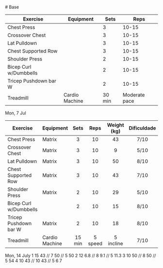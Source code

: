 [](../Meals/Meal.md)[](3%20-%20UPPER.md)[](../Meals/Meal.md)[](../Meals/Meal.md)[](../Meals/Meal.md)[](../Meals/Meal.md)[](../Meals/Meal.md)[](../Meals/Meal.md)[](3%20-%20UPPER.md)[](3%20-%20UPPER.md)[](3%20-%20UPPER.md)[](3%20-%20UPPER.md)[](3%20-%20UPPER.md)[](3%20-%20UPPER.md)[](3%20-%20UPPER.md)[](3%20-%20UPPER.md)[](3%20-%20UPPER.md)[](3%20-%20UPPER.md)[](3%20-%20UPPER.md)[](3%20-%20UPPER.md)[](3%20-%20UPPER.md)[](3%20-%20UPPER.md)[](3%20-%20UPPER.md)[](3%20-%20UPPER.md)[](3%20-%20UPPER.md)[](3%20-%20UPPER.md)[](3%20-%20UPPER.md)[](3%20-%20UPPER.md)[](3%20-%20UPPER.md)[](3%20-%20UPPER.md)[](3%20-%20UPPER.md)[](3%20-%20UPPER.md)[](3%20-%20UPPER.md)[](3%20-%20UPPER.md)[](3%20-%20UPPER.md)[](3%20-%20UPPER.md)[](3%20-%20UPPER.md)[](3%20-%20UPPER.md)[](3%20-%20UPPER.md)[](3%20-%20UPPER.md)# Base

| Exercise               | Equipment      | Sets   | Reps          |
| ---------------------- | -------------- | ------ | ------------- |
| Chest Press            |                | 3      | 10-15         |
| Crossover Chest        |                | 3      | 10-15         |
| Lat Pulldown           |                | 3      | 10-15         |
| Chest Supported Row    |                | 3      | 10-15         |
| Shoulder Press         |                | 2      | 10-15         |
| Bicep Curl w/Dumbbells |                | 2      | 10-15         |
| Tricep Pushdown bar W  |                | 2      | 10-15         |
| Treadmill              | Cardio Machine | 30 min | Moderate pace |

Mon, 7 Jul


| Exercise               | Equipment      |  Sets  |  Reps   | Weight (kg) | Dificuldade |
| ---------------------- | -------------- | :----: | :-----: | :---------: | :---------: |
| Chest Press            | Matrix         |   3    |   10    |     43      |    7/10     |
| Crossover Chest        | Matrix         |   3    |   10    |      9      |    5/10     |
| Lat Pulldown           | Matrix         |   3    |   10    |     50      |    8/10     |
| Chest Supported Row    | Matrix         |   3    |   10    |     43      |    7/10     |
| Shoulder Press         | Matrix         |   2    |   10    |     29      |    5/10     |
| Bicep Curl w/Dumbbells |                |   2    |   10    |     15      |    8/10     |
| Tricep Pushdown bar W  | Matrix         |   2    |   10    |     18      |    8/10     |
| Treadmill              | Cardio Machine | 15 min | 5 speed |  5 incline  |    7/10     |

Mon, 14 July
1  15 43 // 7 50 // 5 50
2 12 6.8 // 8 9.1 // 5 11.3
3 10 50 // 8 50 // 5 54
4 10 43 // 10 43 // 
5 
6 
7
